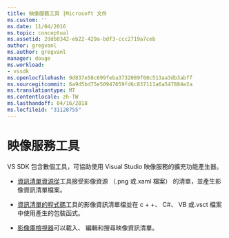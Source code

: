 ```yaml
---
title: 映像服務工具 |Microsoft 文件
ms.custom: ''
ms.date: 11/04/2016
ms.topic: conceptual
ms.assetid: 2ddb0342-eb22-429a-bdf3-ccc2719a7ceb
author: gregvanl
ms.author: gregvanl
manager: douge
ms.workload:
- vssdk
ms.openlocfilehash: 9d837e58c699feba3732089f08c513aa3db3abff
ms.sourcegitcommit: 6a9d5bd75e50947659fd6c837111a6a547884e2a
ms.translationtype: MT
ms.contentlocale: zh-TW
ms.lasthandoff: 04/16/2018
ms.locfileid: "31128755"
---
```

# <a name="image-service-tools"></a>映像服務工具
VS SDK 包含數個工具，可協助使用 Visual Studio 映像服務的擴充功能產生器。  
  
-   [資訊清單資源從](../../extensibility/internals/manifest-from-resources.md)工具接受影像資源 （.png 或.xaml 檔案） 的清單，並產生影像資訊清單檔案。  
  
-   [資訊清單的程式碼](../../extensibility/internals/manifest-to-code.md)工具的影像資訊清單檔並在 c + +、 C#、 VB 或.vsct 檔案中使用產生的包裝函式。  
  
-   [影像庫檢視器](../../extensibility/internals/image-library-viewer.md)可以載入、 編輯和搜尋映像資訊清單。